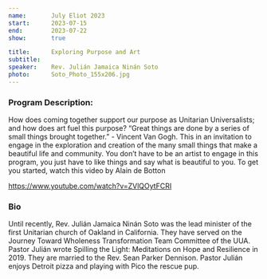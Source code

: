 ```yaml
---
name:       July Eliot 2023
start:      2023-07-15
end:        2023-07-22
show:       true

title:      Exploring Purpose and Art
subtitle:
speaker:    Rev. Julián Jamaica Ninán Soto
photo:      Soto_Photo_155x206.jpg
---
```


### Program Description:
How does coming together support our purpose as Unitarian Universalists; and how does art fuel this purpose? “Great things are done by a series of small things brought together.” - Vincent Van Gogh. This in an invitation to engage in the exploration and creation of the many small things that make a beautiful life and community. You don’t have to be an artist to engage in this program, you just have to like things and say what is beautiful to you. To get you started, watch this video by Alain de Botton

https://www.youtube.com/watch?v=ZVlQOytFCRI

### Bio

Until recently, Rev. Julián Jamaica Ninán Soto was the lead minister of the first Unitarian church of Oakland in California. They have served on the Journey Toward Wholeness Transformation Team Committee of the UUA. Pastor Julián wrote Spilling the Light: Meditations on Hope and Resilience in 2019. They are married to the Rev. Sean Parker Dennison. Pastor Julián enjoys Detroit pizza and playing with Pico the rescue pup.